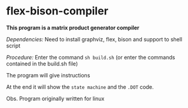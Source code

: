 # flex-bison-compiler


**This program is a matrix product generator compiler**



*Dependencies:*
Need to install graphviz, flex, bison and support to shell script 

*Procedure:*
Enter the command `sh build.sh` (or enter the commands contained in the build.sh file)


The program will give instructions

At the end it will show the `state machine` and the `.DOT` code.

Obs. Program originally written for linux
